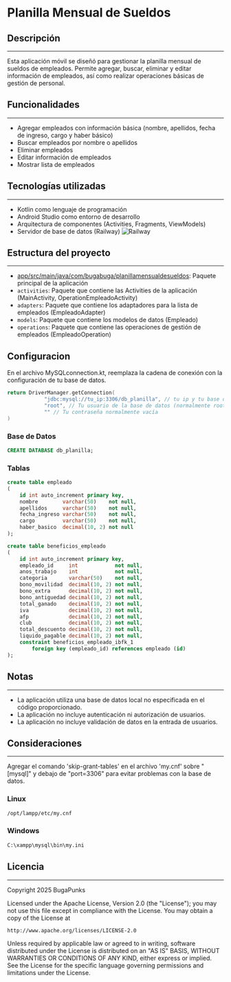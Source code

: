 # Planilla Mensual de Sueldos

## Descripción
---------------

Esta aplicación móvil se diseñó para gestionar la planilla mensual de sueldos de empleados. Permite agregar, buscar, eliminar y editar información de empleados, así como realizar operaciones básicas de gestión de personal.

## Funcionalidades
------------------

*   Agregar empleados con información básica (nombre, apellidos, fecha de ingreso, cargo y haber básico)
*   Buscar empleados por nombre o apellidos
*   Eliminar empleados
*   Editar información de empleados
*   Mostrar lista de empleados

## Tecnologías utilizadas
-------------------------

*   Kotlin como lenguaje de programación
*   Android Studio como entorno de desarrollo
*   Arquitectura de componentes (Activities, Fragments, ViewModels)
*   Servidor de base de datos (Railway)
    ![Railway](https://railway.com/brand/logotype-dark.svg)

## Estructura del proyecto
---------------------------

*   [app/src/main/java/com/bugabuga/planillamensualdesueldos](cci:7://file:///home/ronald/IdeaProjects/PlanillaMensualdeSueldos/app/src/main/java/com/bugabuga/planillamensualdesueldos:0:0-0:0): Paquete principal de la aplicación
*   `activities`: Paquete que contiene las Activities de la aplicación (MainActivity, OperationEmpleadoActivity)
*   `adapters`: Paquete que contiene los adaptadores para la lista de empleados (EmpleadoAdapter)
*   `models`: Paquete que contiene los modelos de datos (Empleado)
*   `operations`: Paquete que contiene las operaciones de gestión de empleados (EmpleadoOperation)

## Configuracion
En el archivo MySQLconnection.kt, reemplaza la cadena de conexión con la configuración de tu base de datos.
```kotlin
return DriverManager.getConnection(
            "jdbc:mysql://tu_ip:3306/db_planilla", // tu ip y tu base de datos, para esta app db_planilla
            "root", // Tu usuario de la base de datos (normalmente root)
            "" // Tu contraseña normalmente vacía
)
```


### Base de Datos

```sql
CREATE DATABASE db_planilla;
```

### Tablas
```sql
create table empleado
(
    id int auto_increment primary key,
    nombre        varchar(50)    not null,
    apellidos     varchar(50)    not null,
    fecha_ingreso varchar(50)    not null,
    cargo         varchar(50)    not null,
    haber_basico  decimal(10, 2) not null
);

create table beneficios_empleado
(
    id int auto_increment primary key,
    empleado_id     int            not null,
    anos_trabajo    int            not null,
    categoria       varchar(50)    not null,
    bono_movilidad  decimal(10, 2) not null,
    bono_extra      decimal(10, 2) not null,
    bono_antiguedad decimal(10, 2) not null,
    total_ganado    decimal(10, 2) not null,
    iva             decimal(10, 2) not null,
    afp             decimal(10, 2) not null,
    club            decimal(10, 2) not null,
    total_descuento decimal(10, 2) not null,
    liquido_pagable decimal(10, 2) not null,
    constraint beneficios_empleado_ibfk_1
        foreign key (empleado_id) references empleado (id)
);
```
## Notas
---------------------------

*   La aplicación utiliza una base de datos local no especificada en el código proporcionado.
*   La aplicación no incluye autenticación ni autorización de usuarios.
*   La aplicación no incluye validación de datos en la entrada de usuarios.

## Consideraciones
------------------
Agregar el comando 'skip-grant-tables' en el archivo 'my.cnf' sobre "[mysql]" y debajo de "port=3306" para evitar problemas con la base de datos.
### Linux

```bash
/opt/lampp/etc/my.cnf
```
### Windows
```bash
C:\xampp\mysql\bin\my.ini
```

## Licencia
------------

Copyright 2025 BugaPunks

Licensed under the Apache License, Version 2.0 (the "License");
you may not use this file except in compliance with the License.
You may obtain a copy of the License at

    http://www.apache.org/licenses/LICENSE-2.0

Unless required by applicable law or agreed to in writing, software
distributed under the License is distributed on an "AS IS" BASIS,
WITHOUT WARRANTIES OR CONDITIONS OF ANY KIND, either express or implied.
See the License for the specific language governing permissions and
limitations under the License.